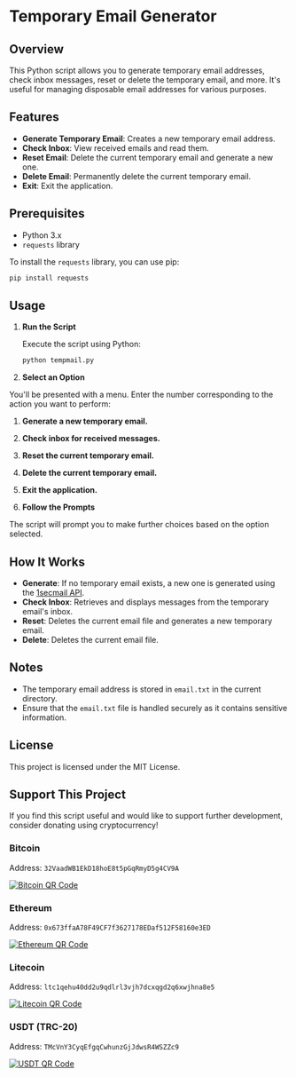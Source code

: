 # Temporary Email Generator

## Overview

This Python script allows you to generate temporary email addresses, check inbox messages, reset or delete the temporary email, and more. It's useful for managing disposable email addresses for various purposes.

## Features

- **Generate Temporary Email**: Creates a new temporary email address.
- **Check Inbox**: View received emails and read them.
- **Reset Email**: Delete the current temporary email and generate a new one.
- **Delete Email**: Permanently delete the current temporary email.
- **Exit**: Exit the application.

## Prerequisites

- Python 3.x
- `requests` library

To install the `requests` library, you can use pip:

```bash
pip install requests

```

## Usage

1. **Run the Script**

   Execute the script using Python:

   ```bash
   python tempmail.py
   ```

2. **Select an Option**

You'll be presented with a menu. Enter the number corresponding to the action you want to perform:

1. **Generate a new temporary email.**
2. **Check inbox for received messages.**
3. **Reset the current temporary email.**
4. **Delete the current temporary email.**
5. **Exit the application.**

3. **Follow the Prompts**

The script will prompt you to make further choices based on the option selected.

## How It Works

- **Generate**: If no temporary email exists, a new one is generated using the [1secmail API](https://www.1secmail.com/).
- **Check Inbox**: Retrieves and displays messages from the temporary email's inbox.
- **Reset**: Deletes the current email file and generates a new temporary email.
- **Delete**: Deletes the current email file.

## Notes

- The temporary email address is stored in `email.txt` in the current directory.
- Ensure that the `email.txt` file is handled securely as it contains sensitive information.

## License

This project is licensed under the MIT License.

## Support This Project

If you find this script useful and would like to support further development, consider donating using cryptocurrency!

### Bitcoin
Address: `32VaadWB1EkD18hoE8t5pGqRmyD5g4CV9A`

[![Bitcoin QR Code](https://github.com/user-attachments/assets/83bbedff-f793-4797-9a50-391ab8a2a838)](https://github.com/user-attachments/assets/83bbedff-f793-4797-9a50-391ab8a2a838)

### Ethereum
Address: `0x673ffaA78F49CF7f3627178EDaf512F58160e3ED`

[![Ethereum QR Code](https://github.com/user-attachments/assets/e537afb6-cc0f-4ef6-9beb-0a9002a32014)](https://github.com/user-attachments/assets/e537afb6-cc0f-4ef6-9beb-0a9002a32014)

### Litecoin
Address: `ltc1qehu40dd2u9qdlrl3vjh7dcxqgd2q6xwjhna8e5`

[![Litecoin QR Code](https://github.com/user-attachments/assets/34224512-73dc-4c74-bdff-3b17d380d3d0)](https://github.com/user-attachments/assets/34224512-73dc-4c74-bdff-3b17d380d3d0)

### USDT (TRC-20)
Address: `TMcVnY3CyqEfgqCwhunzGjJdwsR4WSZZc9`

[![USDT QR Code](https://github.com/user-attachments/assets/d4666b3a-bbca-42d5-85c0-df4e21b96203)](https://github.com/user-attachments/assets/d4666b3a-bbca-42d5-85c0-df4e21b96203)
